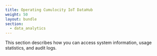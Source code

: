 ```yaml
---
title: Operating Cumulocity IoT DataHub
weight: 50
layout: bundle
section: 
  - data_analytics
---
```


This section describes how you can access system information, usage statistics, and audit logs.
